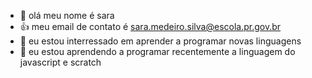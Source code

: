 - 👋 olá meu nome é sara
- :+1: meu email de contato é sara.medeiro.silva@escola.pr.gov.br
- 👀 eu estou interressado em aprender a programar novas linguagens
- 🌱 eu estou aprendendo a programar recentemente a linguagem do javascript e scratch

<!---
sahkkj/sahkkj is a ✨ special ✨ repository because its `README.md` (this file) appears on your GitHub profile.
You can click the Preview link to take a look at your changes.
--->
